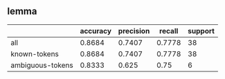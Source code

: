 
## lemma

|                  | accuracy | precision | recall | support |
|------------------|----------|-----------|--------|---------|
| all              | 0.8684   | 0.7407    | 0.7778 | 38      |
| known-tokens     | 0.8684   | 0.7407    | 0.7778 | 38      |
| ambiguous-tokens | 0.8333   | 0.625     | 0.75   | 6       |

